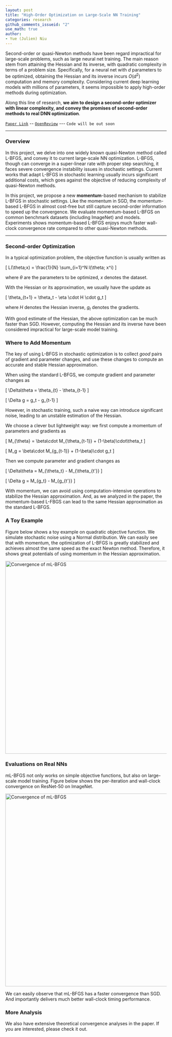 ```yaml
---
layout: post
title: "High-Order Optimization on Large-Scale NN Training"
categories: research
github_comments_issueid: "2"
use_math: true
author:
- Yue (Julien) Niu
---
```


Second-order or quasi-Newton methods have been regard impractical for large-scale problems, such as
large neural net training.
The main reason stem from attaining the Hessian and its inverse, with quadratic complexity 
in terms of a problem size. 
Specifically, for a neural net with $d$ parameters to be optimized, obtaining the Hessian and
its inverse incurs $O(d^2)$ computation and memory complexity. 
Considering current deep learning models with millions of parameters, it seems impossible 
to apply high-order methods during optimization.

Along this line of research, **we aim to design a second-order optimizer with linear complexity, 
and convey the promises of second-order methods to real DNN optimization**.

[`Paper Link`](https://arxiv.org/abs/2307.13744) -- 
[`OpenReview`](https://openreview.net/forum?id=9jnsPp8DP3&referrer=%5BAuthor%20Console%5D(%2Fgroup%3Fid%3DTMLR%2FAuthors%23your-submissions)) ---
`Code will be out soon`

---

### Overview
In this project, we delve into one widely known quasi-Newton method called L-BFGS, and 
convey it to current large-scale NN optimization. 
L-BFGS, though can converge in a super-linear rate with proper step searching, 
it faces severe convergence instability issues in stochastic settings. 
Current works that adapt L-BFGS in stochastic learning usually incurs significant additional costs,
which goes against the objective of reducing complexity of quasi-Newton methods.

In this project, we propose a new **momentum**-based mechanism to stabilize L-BFGS in 
stochastic settings.
Like the momentum in SGD, the momentum-based L-BFGS in almost cost-free but still capture
second-order information to speed up the convergence.
We evaluate momentum-based L-BFGS on common benchmark datasets (including ImageNet) and models. 
Experiments shows momentum-based L-BFGS enjoys much faster wall-clock convergence rate compared 
to other quasi-Newton methods.

---

### Second-order Optimization
In a typical optimization problem, the objective function is usually written as 

\[ L(\theta;x) = \frac{1}{N} \sum_{i=1}^N l(\theta; x^i) \]

where $\theta$ are the parameters to be optimized, $x$ denotes the dataset. 

With the Hessian or its approximation, we usually have the update as 

\[ \theta_{t+1} = \theta_t - \eta \cdot H \cdot g_t \]

where $H$ denotes the Hessian inverse, $g_t$ denotes the gradients. 

With good estimate of the Hessian, the above optimization can be much faster than SGD.
However, computing the Hessian and its inverse have been considered impractical 
for large-scale model training.

### Where to Add Momentum
The key of using L-BFGS in stochastic optimization is to collect *good* pairs of gradient and 
parameter changes, and use these changes to compute an accurate and stable Hessian approximation.

When using the standard L-BFGS, we compute gradient and parameter changes as

\[ \Delta\theta = \theta_{t} - \theta_{t-1} \]

\[ \Delta g = g_t - g_{t-1} \]

However, in stochastic training, such a naive way can introduce significant noise, leading
to an unstable estimation of the Hessian.

We choose a clever but lightweight way: we first compute a momentum of parameters and gradients as

\[ M_{\theta} = \beta\cdot M_{\theta_{t-1}} + (1-\beta)\cdot\theta_t \]

\[ M_g = \beta\cdot M_{g_{t-1}} + (1-\beta)\cdot g_t \]

Then we compute parameter and gradient changes as

\[ \Delta\theta = M_{\theta_t} - M_{\theta_{t'}} \]

\[ \Delta g = M_{g_t} - M_{g_{t'}} \]

With momentum, we can avoid using computation-intensive operations to 
stabilize the Hessian approximation.
And, as we analyzed in the paper, the momentum-based L-FBGS can lead to the same Hessian 
approximation as the standard L-BFGS.

### A Toy Example
Figure below shows a toy example on quadratic objective function. 
We simulate stochastic noise using a Normal distribution. 
We can easily see that with momentum, the optimization of L-BFGS is greatly stabilized and 
achieves almost the same speed as the exact Newton method. 
Therefore, it shows great potentials of using momentum in the Hessian approximation.

<img src="https://yuehniu.github.io/homepage/assets/fig/mlbfgs/convergence.gif" alt="Convergence of mL-BFGS" width="600"/>

### Evaluations on Real NNs
mL-BFGS not only works on simple objective functions, but also on large-scale model training.
Figure below shows the per-iteration and wall-clock convergence on ResNet-50 on ImageNet.

<img src="https://yuehniu.github.io/homepage/assets/fig/mlbfgs/convergence_resnet.png" alt="Convergence of mL-BFGS" width="600"/>

We can easily observe that mL-BFGS has a faster convergence than SGD. 
And importantly delivers much better wall-clock timing performance.

### More Analysis

We also have extensive theoretical convergence analyses in the paper. 
If you are interested, please check it out.